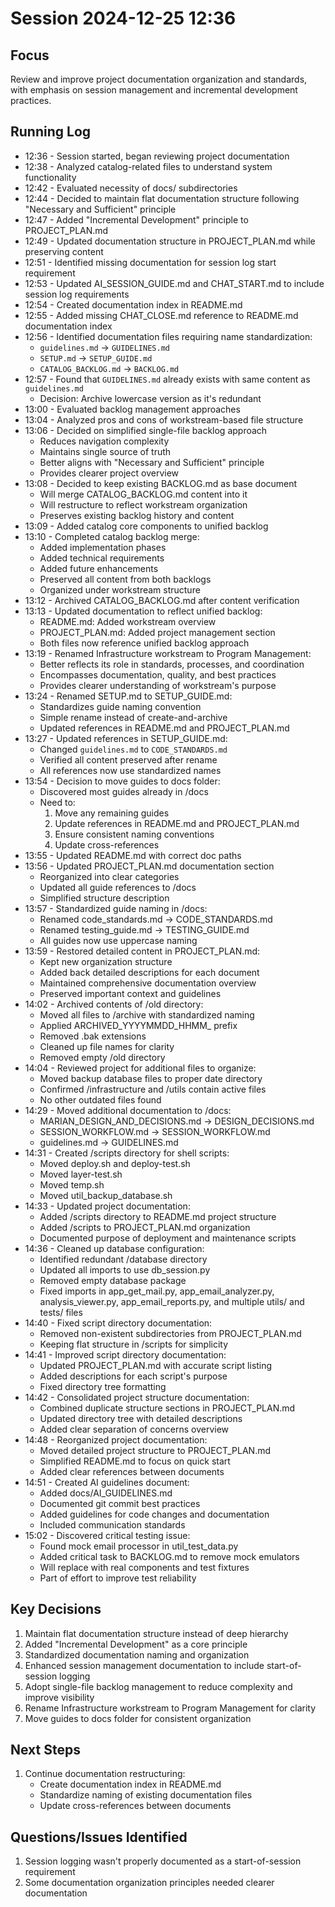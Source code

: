 # Session 2024-12-25 12:36

## Focus
Review and improve project documentation organization and standards, with emphasis on session management and incremental development practices.

## Running Log
- 12:36 - Session started, began reviewing project documentation
- 12:38 - Analyzed catalog-related files to understand system functionality
- 12:42 - Evaluated necessity of docs/ subdirectories
- 12:44 - Decided to maintain flat documentation structure following "Necessary and Sufficient" principle
- 12:47 - Added "Incremental Development" principle to PROJECT_PLAN.md
- 12:49 - Updated documentation structure in PROJECT_PLAN.md while preserving content
- 12:51 - Identified missing documentation for session log start requirement
- 12:53 - Updated AI_SESSION_GUIDE.md and CHAT_START.md to include session log requirements
- 12:54 - Created documentation index in README.md
- 12:55 - Added missing CHAT_CLOSE.md reference to README.md documentation index
- 12:56 - Identified documentation files requiring name standardization:
  - `guidelines.md` -> `GUIDELINES.md`
  - `SETUP.md` -> `SETUP_GUIDE.md`
  - `CATALOG_BACKLOG.md` -> `BACKLOG.md`
- 12:57 - Found that `GUIDELINES.md` already exists with same content as `guidelines.md`
  - Decision: Archive lowercase version as it's redundant
- 13:00 - Evaluated backlog management approaches
- 13:04 - Analyzed pros and cons of workstream-based file structure
- 13:06 - Decided on simplified single-file backlog approach
  - Reduces navigation complexity
  - Maintains single source of truth
  - Better aligns with "Necessary and Sufficient" principle
  - Provides clearer project overview
- 13:08 - Decided to keep existing BACKLOG.md as base document
  - Will merge CATALOG_BACKLOG.md content into it
  - Will restructure to reflect workstream organization
  - Preserves existing backlog history and content
- 13:09 - Added catalog core components to unified backlog
- 13:10 - Completed catalog backlog merge:
  - Added implementation phases
  - Added technical requirements
  - Added future enhancements
  - Preserved all content from both backlogs
  - Organized under workstream structure
- 13:12 - Archived CATALOG_BACKLOG.md after content verification
- 13:13 - Updated documentation to reflect unified backlog:
  - README.md: Added workstream overview
  - PROJECT_PLAN.md: Added project management section
  - Both files now reference unified backlog approach
- 13:19 - Renamed Infrastructure workstream to Program Management:
  - Better reflects its role in standards, processes, and coordination
  - Encompasses documentation, quality, and best practices
  - Provides clearer understanding of workstream's purpose
- 13:24 - Renamed SETUP.md to SETUP_GUIDE.md:
  - Standardizes guide naming convention
  - Simple rename instead of create-and-archive
  - Updated references in README.md and PROJECT_PLAN.md
- 13:27 - Updated references in SETUP_GUIDE.md:
  - Changed `guidelines.md` to `CODE_STANDARDS.md`
  - Verified all content preserved after rename
  - All references now use standardized names
- 13:54 - Decision to move guides to docs folder:
  - Discovered most guides already in /docs
  - Need to:
    1. Move any remaining guides
    2. Update references in README.md and PROJECT_PLAN.md
    3. Ensure consistent naming conventions
    4. Update cross-references
- 13:55 - Updated README.md with correct doc paths
- 13:56 - Updated PROJECT_PLAN.md documentation section
  - Reorganized into clear categories
  - Updated all guide references to /docs
  - Simplified structure description
- 13:57 - Standardized guide naming in /docs:
  - Renamed code_standards.md -> CODE_STANDARDS.md
  - Renamed testing_guide.md -> TESTING_GUIDE.md
  - All guides now use uppercase naming
- 13:59 - Restored detailed content in PROJECT_PLAN.md:
  - Kept new organization structure
  - Added back detailed descriptions for each document
  - Maintained comprehensive documentation overview
  - Preserved important context and guidelines
- 14:02 - Archived contents of /old directory:
  - Moved all files to /archive with standardized naming
  - Applied ARCHIVED_YYYYMMDD_HHMM_ prefix
  - Removed .bak extensions
  - Cleaned up file names for clarity
  - Removed empty /old directory
- 14:04 - Reviewed project for additional files to organize:
  - Moved backup database files to proper date directory
  - Confirmed /infrastructure and /utils contain active files
  - No other outdated files found
- 14:29 - Moved additional documentation to /docs:
  - MARIAN_DESIGN_AND_DECISIONS.md -> DESIGN_DECISIONS.md
  - SESSION_WORKFLOW.md -> SESSION_WORKFLOW.md
  - guidelines.md -> GUIDELINES.md
- 14:31 - Created /scripts directory for shell scripts:
  - Moved deploy.sh and deploy-test.sh
  - Moved layer-test.sh
  - Moved temp.sh
  - Moved util_backup_database.sh
- 14:33 - Updated project documentation:
  - Added /scripts directory to README.md project structure
  - Added /scripts to PROJECT_PLAN.md organization
  - Documented purpose of deployment and maintenance scripts
- 14:36 - Cleaned up database configuration:
  - Identified redundant /database directory
  - Updated all imports to use db_session.py
  - Removed empty database package
  - Fixed imports in app_get_mail.py, app_email_analyzer.py, analysis_viewer.py,
    app_email_reports.py, and multiple utils/ and tests/ files
- 14:40 - Fixed script directory documentation:
  - Removed non-existent subdirectories from PROJECT_PLAN.md
  - Keeping flat structure in /scripts for simplicity
- 14:41 - Improved script directory documentation:
  - Updated PROJECT_PLAN.md with accurate script listing
  - Added descriptions for each script's purpose
  - Fixed directory tree formatting
- 14:42 - Consolidated project structure documentation:
  - Combined duplicate structure sections in PROJECT_PLAN.md
  - Updated directory tree with detailed descriptions
  - Added clear separation of concerns overview
- 14:48 - Reorganized project documentation:
  - Moved detailed project structure to PROJECT_PLAN.md
  - Simplified README.md to focus on quick start
  - Added clear references between documents
- 14:51 - Created AI guidelines document:
  - Added docs/AI_GUIDELINES.md
  - Documented git commit best practices
  - Added guidelines for code changes and documentation
  - Included communication standards
- 15:02 - Discovered critical testing issue:
  - Found mock email processor in util_test_data.py
  - Added critical task to BACKLOG.md to remove mock emulators
  - Will replace with real components and test fixtures
  - Part of effort to improve test reliability

## Key Decisions
1. Maintain flat documentation structure instead of deep hierarchy
2. Added "Incremental Development" as a core principle
3. Standardized documentation naming and organization
4. Enhanced session management documentation to include start-of-session logging
5. Adopt single-file backlog management to reduce complexity and improve visibility
6. Rename Infrastructure workstream to Program Management for clarity
7. Move guides to docs folder for consistent organization

## Next Steps
1. Continue documentation restructuring:
   - Create documentation index in README.md
   - Standardize naming of existing documentation files
   - Update cross-references between documents

## Questions/Issues Identified
1. Session logging wasn't properly documented as a start-of-session requirement
2. Some documentation organization principles needed clearer documentation
